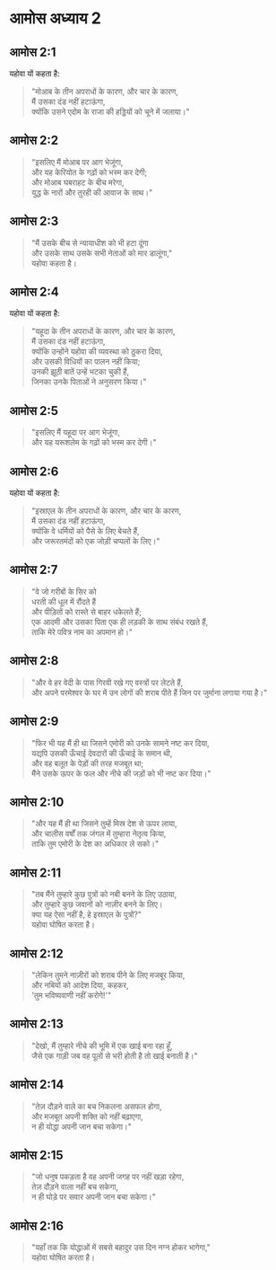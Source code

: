 # आमोस अध्याय 2

## आमोस 2:1

यहोवा यों कहता है:

> "मोआब के तीन अपराधों के कारण, और चार के कारण,  
> मैं उसका दंड नहीं हटाऊंगा,  
> क्योंकि उसने एदोम के राजा की हड्डियों को चूने में जलाया।"

## आमोस 2:2

> "इसलिए मैं मोआब पर आग भेजूंगा,  
> और यह केरियोत के गढ़ों को भस्म कर देगी;  
> और मोआब घबराहट के बीच मरेगा,  
> युद्ध के नारों और तुरही की आवाज के साथ।"

## आमोस 2:3

> "मैं उसके बीच से न्यायाधीश को भी हटा दूंगा  
> और उसके साथ उसके सभी नेताओं को मार डालूंगा,"  
> यहोवा कहता है।

## आमोस 2:4

यहोवा यों कहता है:

> "यहूदा के तीन अपराधों के कारण, और चार के कारण,  
> मैं उसका दंड नहीं हटाऊंगा,  
> क्योंकि उन्होंने यहोवा की व्यवस्था को ठुकरा दिया,  
> और उसकी विधियों का पालन नहीं किया;  
> उनकी झूठी बातें उन्हें भटका चुकी हैं,  
> जिनका उनके पिताओं ने अनुसरण किया।"

## आमोस 2:5

> "इसलिए मैं यहूदा पर आग भेजूंगा,  
> और यह यरूशलेम के गढ़ों को भस्म कर देगी।"

## आमोस 2:6

यहोवा यों कहता है:

> "इस्राएल के तीन अपराधों के कारण, और चार के कारण,  
> मैं उसका दंड नहीं हटाऊंगा,  
> क्योंकि वे धर्मियों को पैसे के लिए बेचते हैं,  
> और जरूरतमंदों को एक जोड़ी चप्पलों के लिए।"

## आमोस 2:7

> "वे जो गरीबों के सिर को  
> धरती की धूल में रौंदते हैं  
> और पीड़ितों को रास्ते से बाहर धकेलते हैं;  
> एक आदमी और उसका पिता एक ही लड़की के साथ संबंध रखते हैं,  
> ताकि मेरे पवित्र नाम का अपमान हो।"

## आमोस 2:8

> "और वे हर वेदी के पास गिरवी रखे गए वस्त्रों पर लेटते हैं,  
> और अपने परमेश्वर के घर में उन लोगों की शराब पीते हैं जिन पर जुर्माना लगाया गया है।"

## आमोस 2:9

> "फिर भी यह मैं ही था जिसने एमोरी को उनके सामने नष्ट कर दिया,  
> यद्यपि उसकी ऊँचाई देवदारों की ऊँचाई के समान थी,  
> और वह बलूत के पेड़ों की तरह मजबूत था;  
> मैंने उसके ऊपर के फल और नीचे की जड़ों को भी नष्ट कर दिया।"

## आमोस 2:10

> "और यह मैं ही था जिसने तुम्हें मिस्र देश से ऊपर लाया,  
> और चालीस वर्षों तक जंगल में तुम्हारा नेतृत्व किया,  
> ताकि तुम एमोरी के देश का अधिकार ले सको।"

## आमोस 2:11

> "तब मैंने तुम्हारे कुछ पुत्रों को नबी बनने के लिए उठाया,  
> और तुम्हारे कुछ जवानों को नाज़ीर बनने के लिए।  
> क्या यह ऐसा नहीं है, हे इस्राएल के पुत्रों?"  
> यहोवा घोषित करता है।

## आमोस 2:12

> "लेकिन तुमने नाज़ीरों को शराब पीने के लिए मजबूर किया,  
> और नबियों को आदेश दिया, कहकर,  
> 'तुम भविष्यवाणी नहीं करोगे!'"

## आमोस 2:13

> "देखो, मैं तुम्हारे नीचे की भूमि में एक खाई बना रहा हूँ,  
> जैसे एक गाड़ी जब वह पूलों से भरी होती है तो खाई बनाती है।"

## आमोस 2:14

> "तेज़ दौड़ने वाले का बच निकलना असफल होगा,  
> और मजबूत अपनी शक्ति को नहीं बढ़ाएगा,  
> न ही योद्धा अपनी जान बचा सकेगा।"

## आमोस 2:15

> "जो धनुष पकड़ता है वह अपनी जगह पर नहीं खड़ा रहेगा,  
> तेज़ दौड़ने वाला नहीं बच सकेगा,  
> न ही घोड़े पर सवार अपनी जान बचा सकेगा।"

## आमोस 2:16

> "यहाँ तक कि योद्धाओं में सबसे बहादुर उस दिन नग्न होकर भागेगा,"  
> यहोवा घोषित करता है।
